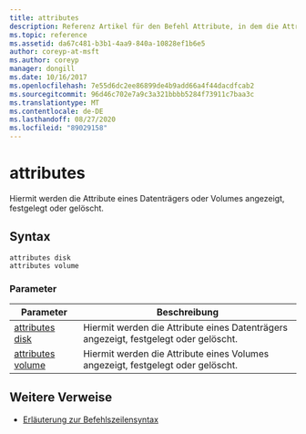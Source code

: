 ```yaml
---
title: attributes
description: Referenz Artikel für den Befehl Attribute, in dem die Attribute eines Datenträgers oder Volumes angezeigt, festgelegt oder gelöscht werden.
ms.topic: reference
ms.assetid: da67c481-b3b1-4aa9-840a-10828ef1b6e5
author: coreyp-at-msft
ms.author: coreyp
manager: dongill
ms.date: 10/16/2017
ms.openlocfilehash: 7e55d6dc2ee86899de4b9add66a4f44dacdfcab2
ms.sourcegitcommit: 96d46c702e7a9c3a321bbbb5284f73911c7baa3c
ms.translationtype: MT
ms.contentlocale: de-DE
ms.lasthandoff: 08/27/2020
ms.locfileid: "89029158"
---
```

# <a name="attributes"></a>attributes

Hiermit werden die Attribute eines Datenträgers oder Volumes angezeigt, festgelegt oder gelöscht.

## <a name="syntax"></a>Syntax

```
attributes disk
attributes volume
```

### <a name="parameters"></a>Parameter

| Parameter | Beschreibung |
| --------- | ----------- |
| [attributes disk](attributes-disk.md) | Hiermit werden die Attribute eines Datenträgers angezeigt, festgelegt oder gelöscht. |
| [attributes volume](attributes-volume.md) | Hiermit werden die Attribute eines Volumes angezeigt, festgelegt oder gelöscht. |

## <a name="additional-references"></a>Weitere Verweise

- [Erläuterung zur Befehlszeilensyntax](command-line-syntax-key.md)
